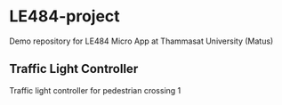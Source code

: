 # LE484-project
Demo repository for LE484 Micro App at Thammasat University (Matus)

## Traffic Light Controller
Traffic light controller for pedestrian crossing 1
